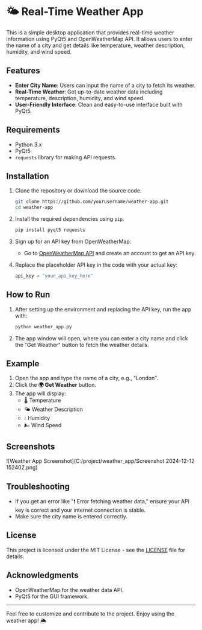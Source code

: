# 🌤 Real-Time Weather App

This is a simple desktop application that provides real-time weather information using PyQt5 and OpenWeatherMap API. It allows users to enter the name of a city and get details like temperature, weather description, humidity, and wind speed.

## Features
- **Enter City Name**: Users can input the name of a city to fetch its weather.
- **Real-Time Weather**: Get up-to-date weather data including temperature, description, humidity, and wind speed.
- **User-Friendly Interface**: Clean and easy-to-use interface built with PyQt5.

## Requirements
- Python 3.x
- PyQt5
- `requests` library for making API requests.

## Installation

1. Clone the repository or download the source code.

    ```bash
    git clone https://github.com/yourusername/weather-app.git
    cd weather-app
    ```

2. Install the required dependencies using `pip`.

    ```bash
    pip install pyqt5 requests
    ```

3. Sign up for an API key from OpenWeatherMap:
    - Go to [OpenWeatherMap API](https://openweathermap.org/api) and create an account to get an API key.

4. Replace the placeholder API key in the code with your actual key:
    ```python
    api_key = "your_api_key_here"
    ```

## How to Run

1. After setting up the environment and replacing the API key, run the app with:

    ```bash
    python weather_app.py
    ```

2. The app window will open, where you can enter a city name and click the "Get Weather" button to fetch the weather details.

## Example

1. Open the app and type the name of a city, e.g., "London".
2. Click the **🌍 Get Weather** button.
3. The app will display:
    - 🌡️ Temperature
    - 🌤️ Weather Description
    - 💧 Humidity
    - 🌬️ Wind Speed

## Screenshots
![Weather App Screenshot](C:/project/weather_app/Screenshot 2024-12-12 152402.png)

## Troubleshooting
- If you get an error like "❗ Error fetching weather data," ensure your API key is correct and your internet connection is stable.
- Make sure the city name is entered correctly.

## License
This project is licensed under the MIT License - see the [LICENSE](LICENSE) file for details.

## Acknowledgments
- OpenWeatherMap for the weather data API.
- PyQt5 for the GUI framework.

---

Feel free to customize and contribute to the project. Enjoy using the weather app! 🌦


